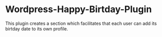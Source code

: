 # Wordpress-Happy-Birtday-Plugin
This plugin creates a section which facilitates that each user can add its birtday date to its own profile.

